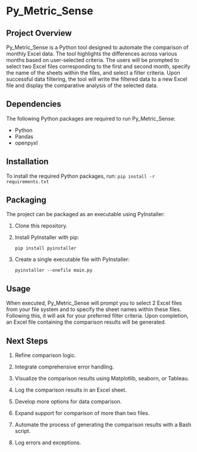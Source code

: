 # Py_Metric_Sense

## Project Overview

Py_Metric_Sense is a Python tool designed to automate the comparison of monthly Excel data. The tool highlights the differences across various months based on user-selected criteria. The users will be prompted to select two Excel files corresponding to the first and second month, specify the name of the sheets within the files, and select a filter criteria. Upon successful data filtering, the tool will write the filtered data to a new Excel file and display the comparative analysis of the selected data.

## Dependencies

The following Python packages are required to run Py_Metric_Sense:

- Python
- Pandas
- openpyxl

## Installation

To install the required Python packages, run:
    ```
   pip install -r requirements.txt
    ```

## Packaging

The project can be packaged as an executable using PyInstaller:

1. Clone this repository.
2. Install PyInstaller with pip:
    ```
   pip install pyinstaller
    ```

3. Create a single executable file with PyInstaller:
    ```
   pyinstaller --onefile main.py
    ```

## Usage

When executed, Py_Metric_Sense will prompt you to select 2 Excel files from your file system and to specify the sheet names within these files. Following this, it will ask for your preferred filter criteria. Upon completion, an Excel file containing the comparison results will be generated.

## Next Steps

1. Refine comparison logic.
2. Integrate comprehensive error handling.
3. Visualize the comparison results using Matplotlib, seaborn, or Tableau.
4. Log the comparison results in an Excel sheet.

5. Develop more options for data comparison.
6. Expand support for comparison of more than two files.
7. Automate the process of generating the comparison results with a Bash script.
8. Log errors and exceptions.